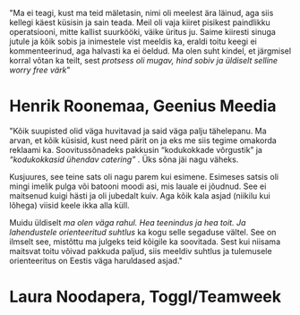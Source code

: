 "Ma ei teagi, kust ma teid mäletasin, nimi oli meelest ära läinud, aga siis kellegi käest küsisin ja sain teada. Meil oli vaja kiiret pisikest paindlikku operatsiooni, mitte kallist suurkööki, väike üritus ju. Saime kiiresti sinuga jutule ja kõik sobis ja inimestele vist meeldis ka, eraldi toitu keegi ei kommenteerinud, aga halvasti ka ei öeldud.
Ma olen suht kindel, et järgmisel korral võtan ka teilt, sest _protsess oli mugav, hind sobiv ja üldiselt selline worry free värk_"
# Henrik Roonemaa, Geenius Meedia

"Kõik suupisted olid väga huvitavad ja said väga palju tähelepanu. Ma arvan, et kõik küsisid, kust need pärit on ja eks me siis tegime omakorda reklaami ka. Soovitussõnadeks pakkusin “kodukokkade võrgustik” ja _“kodukokkasid ühendav catering”_ . Üks sõna jäi nagu väheks.

Kusjuures, see teine sats oli nagu parem kui esimene. Esimeses satsis oli mingi imelik pulga või batooni moodi asi, mis lauale ei jõudnud. See ei maitsenud kuigi hästi ja oli jubedalt kuiv. Aga kõik kala asjad (niikilu kui lõhega) viisid keele ikka alla küll.

Muidu üldiselt _ma olen väga rahul. Hea teenindus ja hea toit. Ja lahendustele orienteeritud suhtlus_ ka kogu selle segaduse vältel. See on ilmselt see, mistõttu ma julgeks teid kõigile ka soovitada. Sest kui niisama maitsvat toitu võivad pakkuda paljud, siis meeldiv suhtlus ja tulemusele orienteeritus on Eestis väga haruldased asjad."
# Laura Noodapera, Toggl/Teamweek
